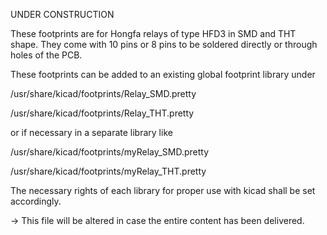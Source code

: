 UNDER CONSTRUCTION

These footprints are for Hongfa relays of type HFD3 in SMD and THT shape. They come with 10 pins or 8 pins to be soldered directly or through holes of the PCB.

These footprints can be added to an existing global footprint library under

/usr/share/kicad/footprints/Relay_SMD.pretty

/usr/share/kicad/footprints/Relay_THT.pretty

or if necessary in a separate library like

/usr/share/kicad/footprints/myRelay_SMD.pretty

/usr/share/kicad/footprints/myRelay_THT.pretty

The necessary rights of each library for proper use with kicad shall be set accordingly.

-> This file will be altered in case the entire content has been delivered.

